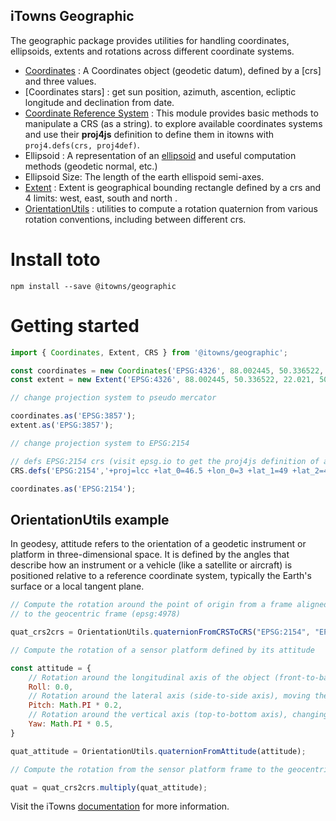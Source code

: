 ## iTowns Geographic

The geographic package provides utilities for handling coordinates, ellipsoids, extents and rotations across different coordinate systems.

* [Coordinates](http://www.itowns-project.org/itowns/docs/#api/Geographic/Coordinates) : A Coordinates object (geodetic datum), defined by a [crs] and three values.
* [Coordinates stars] : get sun position, azimuth, ascention, ecliptic longitude and declination from date.
* [Coordinate Reference System](http://www.itowns-project.org/itowns/docs/#api/Geographic/CRS) : This module provides basic methods to manipulate a CRS (as a string). to explore available coordinates systems and use their **proj4js** definition to define them in itowns with `proj4.defs(crs, proj4def)`.
* Ellipsoid : A representation of an [ellipsoid](https://en.wikipedia.org/wiki/Ellipsoid) and useful computation methods (geodetic normal, etc.)
* Ellipsoid Size: The length of the earth ellispoid semi-axes.
* [Extent](http://www.itowns-project.org/itowns/docs/#api/Geographic/Extent) : Extent is geographical bounding rectangle defined by a crs and 4 limits: west, east, south and north .
* [OrientationUtils](http://www.itowns-project.org/itowns/docs/#api/Geographic/OrientationUtils) : utilities to compute a rotation quaternion from various rotation conventions, including between different crs.

# Install toto

`npm install --save @itowns/geographic`

# Getting started

```js
import { Coordinates, Extent, CRS } from '@itowns/geographic';

const coordinates = new Coordinates('EPSG:4326', 88.002445, 50.336522, 120.32201);
const extent = new Extent('EPSG:4326', 88.002445, 50.336522, 22.021, 50.302548);

// change projection system to pseudo mercator

coordinates.as('EPSG:3857');
extent.as('EPSG:3857');

// change projection system to EPSG:2154

// defs EPSG:2154 crs (visit epsg.io to get the proj4js definition of a crs)
CRS.defs('EPSG:2154','+proj=lcc +lat_0=46.5 +lon_0=3 +lat_1=49 +lat_2=44 +x_0=700000 +y_0=6600000 +ellps=GRS80 +towgs84=0,0,0,0,0,0,0 +units=m +no_defs +type=crs');

coordinates.as('EPSG:2154');

```

## OrientationUtils example 

In geodesy, attitude refers to the orientation of a geodetic instrument or platform in three-dimensional space. It is defined by the angles that describe how an instrument or a vehicle (like a satellite or aircraft) is positioned relative to a reference coordinate system, typically the Earth's surface or a local tangent plane.

```js
// Compute the rotation around the point of origin from a frame aligned with Lambert93 axes (epsg:2154),
// to the geocentric frame (epsg:4978)

quat_crs2crs = OrientationUtils.quaternionFromCRSToCRS("EPSG:2154", "EPSG:4978")(origin);

// Compute the rotation of a sensor platform defined by its attitude

const attitude = {
	// Rotation around the longitudinal axis of the object (front-to-back axis), tilting the object sideways.
	Roll: 0.0,
	// Rotation around the lateral axis (side-to-side axis), moving the nose or front up or down.
	Pitch: Math.PI * 0.2,
	// Rotation around the vertical axis (top-to-bottom axis), changing the direction the object is facing horizontally.
	Yaw: Math.PI * 0.5,
}

quat_attitude = OrientationUtils.quaternionFromAttitude(attitude);

// Compute the rotation from the sensor platform frame to the geocentric frame

quat = quat_crs2crs.multiply(quat_attitude);
```

Visit the iTowns [documentation](http://www.itowns-project.org/itowns/docs/#home) for more information.
